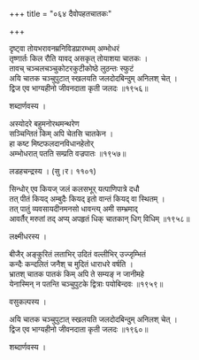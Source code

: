 +++
title = "०६४ दैवोपहतचातकः"

+++


दृष्ट्वा तोयभरावनम्रनिविडप्रारम्भम् अम्भोधरं  
तृष्णार्तः किल रौति यावद् असकृत् तोयाशया चातकः ।  
तावच् चञ्चलचञ्चुकोटरकुटीकोष्ठे लुठन्तः स्फुटं  
अयि चातक चञ्चुपुटात् स्खलयति जलदोदबिन्दुम् अनिलश् चेत् ।  
द्विज एव भाग्यहीनो जीवनदाता कृती जलदः ॥१९५६॥  


शब्दार्णवस्य ।  


अस्योदरे बहुमनोरथमन्थरेण  
सञ्चिन्तितं किम् अपि चेतसि चातकेन ।  
हा कष्ट मिष्टफलदानविधानहेतोर्  
अम्भोधरात् पतति सम्प्रति वज्रपातः ॥१९५७॥  


लडहचन्द्रस्य । (सु।र। ११०१)  


सिन्धोर् एव कियज् जलं कलसभूर् यत्पाणिपात्रे दधौ   
तत् पीतं कियद् अम्बुदैः कियद् इतो वान्तं कियद् वा स्थितम् ।  
तत् पातुं व्यवसायदीनमनसो धावन्त्य् अमी सम्भ्रमाद्  
आवर्तैर् मरुतां तद् अप्य् अपहृतं धिक् चातकान् धिग् विधिम् ॥१९५८॥  


लक्ष्मीधरस्य ।  


बीजैर् अङ्कुरितं लताभिर् उदितं वल्लीभिर् उज्जृम्भितं  
कन्दैः कन्दलितं जनैश् च मुदितं धाराधरे वर्षति ।  
भ्रातश् चातक पातकं किम् अपि ते सम्यङ् न जानीमहे  
येनास्मिन् न पतन्ति चञ्चुपुटके द्वित्राः पयोबिन्दवः ॥१९५९॥  


वसुकल्पस्य ।  


अयि चातक चञ्चुपुटात् स्खलयति जलदोदबिन्दुम् अनिलश् चेत् ।  
द्विज एव भाग्यहीनो जीवनदाता कृती जलदः ॥१९६०॥  


शब्दार्णवस्य ।  


